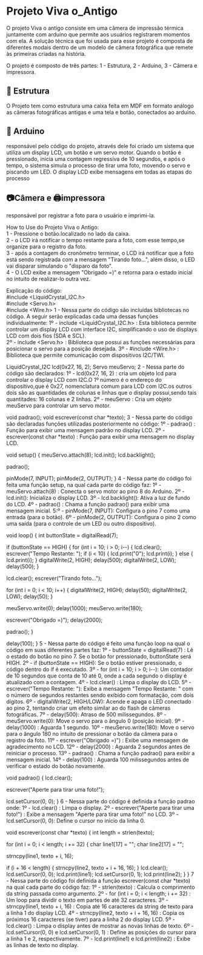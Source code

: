 # Projeto Viva o_Antigo
O projeto Viva o antigo consiste em uma câmera de impressão térmica juntamente com arduino que permite aos usuários registrarem momentos com ela.
A solução técnica que foi usada para esse projeto é composta de diferentes modais dentro de um modelo de câmera fotográfica que remete às primeiras criadas na história. 

O projeto é composto de três partes: 1 - Estrutura, 2 - Arduino, 3 - Câmera e impressora.

## 🧱 Estrutura
O Projeto tem como estrutura uma caixa feita em MDF em formato análogo as câmeras fotográficas antigas e uma tela e botão, conectados ao arduino.

## 🤖 Arduino
responsável pelo código do projeto, através dele foi criado um sistema que utiliza um display LCD, um botão e um servo motor.
Quando o botão é pressionado, inicia uma contagem regressiva de 10 segundos, e após o tempo, o sistema simula o processo de tirar uma foto, movendo o servo e piscando um LED.
O display LCD exibe mensagens em todas as etapas do processo

## 📷Câmera e 🖨️impressora
responsável por registrar a foto para o usuário e imprimi-la.

How to Use do Projeto Viva o Antigo:  
1 - Pressione o botão.localizado no lado da caixa.  
2 - o LCD irá notificar o tempo restante para a foto, com esse tempo,se organize para o registro da foto.  
3 - após a contagem do cronômetro terminar, o LCD irá notificar que a foto está sendo registrada com a mensagem "Tirando foto...", além disso, o LED vai disparar simulando o "disparo da foto".  
4 - O LCD exibe a mensagem "Obrigado =)" e retorna para o estado inicial no intuito de realizar-lo outra vez.


Explicação do código:  
#include <LiquidCrystal_I2C.h>  
#include <Servo.h>  
#include <Wire.h>
1 - Nessa parte do código são incluídas bibliotecas no código. A seguir serão explicadas cada uma dessas funções individualmente:
1º - include <LiquidCrystal_I2C.h> : Esta biblioteca permite controlar um display LCD com interface I2C, simplificando o uso de displays LCD com dois fios (SDA e SCL).  
2º - include <Servo.h> : Biblioteca que possui as funções necessárias para posicionar o servo para a posição desejada.
3º - #include <Wire.h> : Biblioteca que permite comunicação com dispositivos I2C/TWI.

LiquidCrystal_I2C lcd(0x27, 16, 2);
Servo meuServo;
2 - Nessa parte do código são declarados:
1º - lcd(0x27, 16, 2) : cria um objeto lcd para controlar o display LCD com I2C.O 1º número é o endereço do dispositivo,que é 0x27, nomenclatura comum para LCD com I2C.os outros dois são as quantidades de colunas e linhas que o display possui,sendo tais quantitades: 16 colunas e 2 linhas.
2º - meuServo : Cria um objeto meuServo para controlar um servo motor.

void padrao();
void escrever(const char *texto);
3 - Nessa parte do código são declaradas funções utilizadas posteriormente no código:
1º - padrao() : Função para exibir uma mensagem padrão no display LCD.
2º - escrever(const char *texto) : Função para exibir uma mensagem no display LCD.

void setup() {
  meuServo.attach(8);
  lcd.init();
  lcd.backlight();

  padrao();

  pinMode(7, INPUT);
  pinMode(2, OUTPUT);
}
4 - Nessa parte do código foi feita uma função setup, na qual cada parte do código faz:
1º - meuServo.attach(8) : Conecta o servo motor ao pino 8 do Arduino.
2º - lcd.init(): Inicializa o display LCD.
3º - lcd.backlight(): Ativa a luz de fundo do LCD.
4º - padrao() : Chama a função padrao() para exibir uma mensagem inicial.
5:º - pinMode(7, INPUT): Configura o pino 7 como uma entrada (para o botão).
6º - pinMode(2, OUTPUT): Configura o pino 2 como uma saída (para o controle de um LED ou outro dispositivo).

void loop() {
  int buttonState = digitalRead(7);

  if (buttonState == HIGH) {
    for (int i = 10; i > 0; i--) {
      lcd.clear();
      escrever("Tempo Restante:        ");
      if (i < 10) {
        lcd.print("0");
        lcd.print(i);
      } else {
        lcd.print(i);
      }
      digitalWrite(2, HIGH);
      delay(500);
      digitalWrite(2, LOW);
      delay(500);
    }

  lcd.clear();
  escrever("Tirando foto...");

  for (int i = 0; i < 10; i++) {
  digitalWrite(2, HIGH);
  delay(50);
  digitalWrite(2, LOW);
  delay(50);
  }

  meuServo.write(0);
  delay(1000);
  meuServo.write(180);

  escrever("Obrigado =)");
  delay(2000);

  padrao();
  }

  delay(100);
}
5 - Nessa parte do código é feito uma função loop na qual o código em suas diferentes partes faz:
1º - buttonState = digitalRead(7) : Lê o estado do botão no pino 7. Se o botão for pressionado, buttonState será HIGH.
2º - if (buttonState == HIGH): Se o botão estiver pressionado, o código dentro do if é executado.
3º - for (int i = 10; i > 0; i--): Um contador de 10 segundos que conta de 10 até 0, onde a cada segundo o display é atualizado com a contagem.
4º - lcd.clear() : Limpa o display do LCD.
5º - escrever("Tempo Restante: "): Exibe a mensagem "Tempo Restante: " com o número de segundos restantes sendo exibido com formatação, com dois dígitos.
6º - digitalWrite(2, HIGH/LOW): Acende e apaga o LED conectado ao pino 2, tentando criar um efeito similar ao do flash de câmeras fotográficas.
7º - delay(500): Atraso de 500 milissegundos.
8º - meuServo.write(0): Move o servo para o ângulo 0 (posição inicial).
9º - delay(1000) : Aguarda 1 segundo.
10º - meuServo.write(180): Move o servo para o ângulo 180 no intuito de pressionar o botão da câmera para o registro da foto.
11º - escrever("Obrigado =)") : Exibe uma mensagem de agradecimento no LCD.
12º - delay(2000) : Aguarda 2 segundos antes de reiniciar o processo.
13º - padrao() : Chama a função padrao() para exibir a mensagem inicial.
14º - delay(100) : Aguarda 100 milissegundos antes de verificar o estado do botão novamente.

void padrao() {
  lcd.clear();

  escrever("Aperte para     tirar uma foto!");

  lcd.setCursor(0, 0);
}
6 - Nessa parte do código é definida a função padrao onde:
1º - lcd.clear() : Limpa o display.
2º - escrever("Aperte para tirar uma foto!") : Exibe a mensagem "Aperte para tirar uma foto!" no LCD.
3º - lcd.setCursor(0, 0): Define o cursor no início da linha 0.

void escrever(const char *texto) {
  int length = strlen(texto);

  for (int i = 0; i < length; i += 32) {
    char line1[17] = "";
    char line2[17] = "";

  strncpy(line1, texto + i, 16);

  if (i + 16 < length) {
      strncpy(line2, texto + i + 16, 16);
    }
    lcd.clear();
    lcd.setCursor(0, 0);
    lcd.print(line1);
    lcd.setCursor(0, 1);
    lcd.print(line2);
  }
}
7 - Nessa parte do código foi definida a função escrever(const char *texto) na qual cada parte do código faz:
1º - strlen(texto) : Calcula o comprimento da string passada como argumento.
2º - for (int i = 0; i < length; i += 32) : Um loop para dividir o texto em partes de até 32 caracteres.
3º - strncpy(line1, texto + i, 16) : Copia até 16 caracteres da string de texto para a linha 1 do display LCD.
4º - strncpy(line2, texto + i + 16, 16) : Copia os próximos 16 caracteres (se tiver) para a linha 2 do display LCD.
5º - lcd.clear() : Limpa o display antes de mostrar as novas linhas de texto.
6º - lcd.setCursor(0, 0) e lcd.setCursor(0, 1) : Define as posições do cursor para a linha 1 e 2, respectivamente.
7º - lcd.print(line1) e lcd.print(line2) : Exibe as linhas de texto no display.
